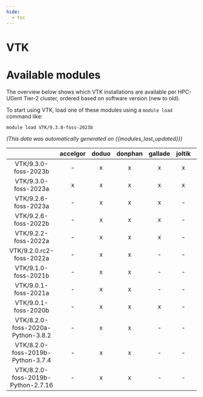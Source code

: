 ```yaml
---
hide:
  - toc
---
```


VTK
===

# Available modules


The overview below shows which VTK installations are available per HPC-UGent Tier-2 cluster, ordered based on software version (new to old).

To start using VTK, load one of these modules using a `module load` command like:

```shell
module load VTK/9.3.0-foss-2023b
```

*(This data was automatically generated on {{modules_last_updated}})*  

| |accelgor|doduo|donphan|gallade|joltik|shinx|
| :---: | :---: | :---: | :---: | :---: | :---: | :---: |
|VTK/9.3.0-foss-2023b|-|x|x|x|x|x|
|VTK/9.3.0-foss-2023a|x|x|x|x|x|x|
|VTK/9.2.6-foss-2023a|-|x|x|x|-|x|
|VTK/9.2.6-foss-2022b|-|x|x|x|-|-|
|VTK/9.2.2-foss-2022a|-|x|x|x|-|-|
|VTK/9.2.0.rc2-foss-2022a|-|x|x|-|-|-|
|VTK/9.1.0-foss-2021b|-|x|x|-|-|-|
|VTK/9.0.1-foss-2021a|-|x|x|-|-|-|
|VTK/9.0.1-foss-2020b|-|x|x|x|-|-|
|VTK/8.2.0-foss-2020a-Python-3.8.2|-|x|x|-|-|-|
|VTK/8.2.0-foss-2019b-Python-3.7.4|-|x|x|-|-|-|
|VTK/8.2.0-foss-2019b-Python-2.7.16|-|x|x|-|-|-|
